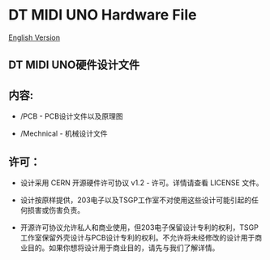# DT MIDI UNO Hardware File
[English Version](readme.md)

##  DT MIDI UNO硬件设计文件

## 内容:
* /PCB - PCB设计文件以及原理图

* /Mechnical - 机械设计文件




## 许可：
* 设计采用 CERN 开源硬件许可协议 v1.2 - 许可。详情请查看 LICENSE 文件。

* 设计按原样提供，203电子以及TSGP工作室不对使用这些设计可能引起的任何损害或伤害负责。

* 开源许可协议允许私人和商业使用，但203电子保留设计专利的权利，TSGP工作室保留外壳设计与PCB设计专利的权利。不允许将未经修改的设计用于商业目的。如果你想将设计用于商业目的，请先与我们了解详情。
